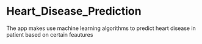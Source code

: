 # Heart_Disease_Prediction
The app makes use machine learning algorithms to predict heart disease in patient based on certain feautures
